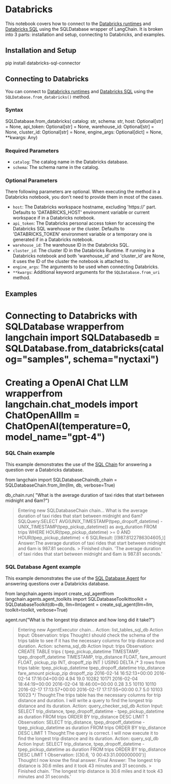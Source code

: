 # Databricks

This notebook covers how to connect to the [Databricks
runtimes](https://docs.databricks.com/runtime/index.html) and [Databricks
SQL](https://www.databricks.com/product/databricks-sql) using the SQLDatabase
wrapper of LangChain. It is broken into 3 parts: installation and setup,
connecting to Databricks, and examples.

## Installation and Setup

pip install databricks-sql-connector


## Connecting to Databricks

You can connect to [Databricks
runtimes](https://docs.databricks.com/runtime/index.html) and [Databricks
SQL](https://www.databricks.com/product/databricks-sql) using the
`SQLDatabase.from_databricks()` method.

### Syntax



SQLDatabase.from_databricks(    catalog: str,    schema: str,    host: Optional[str] = None,    api_token: Optional[str] = None,    warehouse_id: Optional[str] = None,    cluster_id: Optional[str] = None,    engine_args: Optional[dict] = None,    **kwargs: Any)


### Required Parameters

  * `catalog`: The catalog name in the Databricks database.
  * `schema`: The schema name in the catalog.

### Optional Parameters

There following parameters are optional. When executing the method in a
Databricks notebook, you don't need to provide them in most of the cases.

  * `host`: The Databricks workspace hostname, excluding 'https://' part. Defaults to 'DATABRICKS_HOST' environment variable or current workspace if in a Databricks notebook.
  * `api_token`: The Databricks personal access token for accessing the Databricks SQL warehouse or the cluster. Defaults to 'DATABRICKS_TOKEN' environment variable or a temporary one is generated if in a Databricks notebook.
  * `warehouse_id`: The warehouse ID in the Databricks SQL.
  * `cluster_id`: The cluster ID in the Databricks Runtime. If running in a Databricks notebook and both 'warehouse_id' and 'cluster_id' are None, it uses the ID of the cluster the notebook is attached to.
  * `engine_args`: The arguments to be used when connecting Databricks.
  * `**kwargs`: Additional keyword arguments for the `SQLDatabase.from_uri` method.

## Examples



# Connecting to Databricks with SQLDatabase wrapperfrom langchain import SQLDatabasedb = SQLDatabase.from_databricks(catalog="samples", schema="nyctaxi")

# Creating a OpenAI Chat LLM wrapperfrom langchain.chat_models import ChatOpenAIllm = ChatOpenAI(temperature=0, model_name="gpt-4")


### SQL Chain example

This example demonstrates the use of the [SQL
Chain](https://python.langchain.com/en/latest/modules/chains/examples/sqlite.html)
for answering a question over a Databricks database.



from langchain import SQLDatabaseChaindb_chain = SQLDatabaseChain.from_llm(llm, db, verbose=True)

db_chain.run(    "What is the average duration of taxi rides that start between midnight and 6am?")

> Entering new SQLDatabaseChain chain...    What is the average duration of taxi rides that start between midnight and 6am?    SQLQuery:SELECT AVG(UNIX_TIMESTAMP(tpep_dropoff_datetime) - UNIX_TIMESTAMP(tpep_pickup_datetime)) as avg_duration    FROM trips    WHERE HOUR(tpep_pickup_datetime) >= 0 AND HOUR(tpep_pickup_datetime) < 6    SQLResult: [(987.8122786304605,)]    Answer:The average duration of taxi rides that start between midnight and 6am is 987.81 seconds.    > Finished chain.    'The average duration of taxi rides that start between midnight and 6am is 987.81 seconds.'


### SQL Database Agent example

This example demonstrates the use of the [SQL Database
Agent](/docs/modules/agents/toolkits/sql_database.html) for answering
questions over a Databricks database.



from langchain.agents import create_sql_agentfrom langchain.agents.agent_toolkits import SQLDatabaseToolkittoolkit = SQLDatabaseToolkit(db=db, llm=llm)agent = create_sql_agent(llm=llm, toolkit=toolkit, verbose=True)

agent.run("What is the longest trip distance and how long did it take?")

> Entering new AgentExecutor chain...    Action: list_tables_sql_db    Action Input:     Observation: trips    Thought:I should check the schema of the trips table to see if it has the necessary columns for trip distance and duration.    Action: schema_sql_db    Action Input: trips    Observation:     CREATE TABLE trips (        tpep_pickup_datetime TIMESTAMP,         tpep_dropoff_datetime TIMESTAMP,         trip_distance FLOAT,         fare_amount FLOAT,         pickup_zip INT,         dropoff_zip INT    ) USING DELTA        /*    3 rows from trips table:    tpep_pickup_datetime    tpep_dropoff_datetime   trip_distance   fare_amount pickup_zip  dropoff_zip    2016-02-14 16:52:13+00:00   2016-02-14 17:16:04+00:00   4.94    19.0    10282   10171    2016-02-04 18:44:19+00:00   2016-02-04 18:46:00+00:00   0.28    3.5 10110   10110    2016-02-17 17:13:57+00:00   2016-02-17 17:17:55+00:00   0.7 5.0 10103   10023    */    Thought:The trips table has the necessary columns for trip distance and duration. I will write a query to find the longest trip distance and its duration.    Action: query_checker_sql_db    Action Input: SELECT trip_distance, tpep_dropoff_datetime - tpep_pickup_datetime as duration FROM trips ORDER BY trip_distance DESC LIMIT 1    Observation: SELECT trip_distance, tpep_dropoff_datetime - tpep_pickup_datetime as duration FROM trips ORDER BY trip_distance DESC LIMIT 1    Thought:The query is correct. I will now execute it to find the longest trip distance and its duration.    Action: query_sql_db    Action Input: SELECT trip_distance, tpep_dropoff_datetime - tpep_pickup_datetime as duration FROM trips ORDER BY trip_distance DESC LIMIT 1    Observation: [(30.6, '0 00:43:31.000000000')]    Thought:I now know the final answer.    Final Answer: The longest trip distance is 30.6 miles and it took 43 minutes and 31 seconds.        > Finished chain.    'The longest trip distance is 30.6 miles and it took 43 minutes and 31 seconds.'


